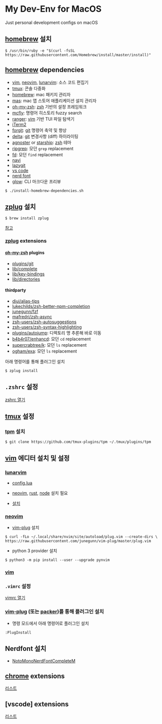 # My Dev-Env for MacOS

Just personal development configs on macOS

## [homebrew] 설치

```
$ /usr/bin/ruby -e "$(curl -fsSL https://raw.githubusercontent.com/Homebrew/install/master/install)"
```

## [homebrew] dependencies

- [vim], [neovim], [lunarvim]: 소스 코드 편집기
- [tmux]: 콘솔 다중화
- [homebrew]: mac 패키지 관리자
- [mas]: mac 앱 스토어 애플리케이션 설치 관리자
- [oh-my-zsh]: [zsh] 기반의 설정 프레임워크
- [mcfly]: 명령어 히스토리 fuzzy search
- [ranger]: [vim] 기반 TUI 파일 탐색기
- [iTerm2]
- [forgit]: [git] 명령어 축약 및 향상
- [delta]: [git] 변경사항 (diff) 하이라이팅
- [agnoster] or [starship]: [zsh] 테마
- [ripgrep]: 모던 `grep` replacement
- [fd]: 모던 `find` replacement
- [navi]
- [lazygit]
- [vs code]
- [nerd font]
- [glow]: CLI 마크다운 프리뷰

```
$ ./install-homebrew-dependencies.sh
```

## [zplug] 설치

```
$ brew install zplug
```

[참고](https://github.com/zplug/zplug/tree/c4dea766566b168a32dbfa8d10335e525ce39fcc#using-homebrew-os-x)

### [zplug] extensions

#### [oh-my-zsh] plugins

- [plugins/git](https://github.com/ohmyzsh/ohmyzsh/tree/39b600e9e564db3dec265fcf2e3db4b5568dd93a/lib)
- [lib/complete](https://github.com/ohmyzsh/ohmyzsh/tree/39b600e9e564db3dec265fcf2e3db4b5568dd93a/lib)
- [lib/key-bindings](https://github.com/ohmyzsh/ohmyzsh/tree/39b600e9e564db3dec265fcf2e3db4b5568dd93a/lib)
- [lib/directories](https://github.com/ohmyzsh/ohmyzsh/tree/39b600e9e564db3dec265fcf2e3db4b5568dd93a/lib)

#### thirdparty

- [djui/alias-tips](https://github.com/djui/alias-tips)
- [lukechilds/zsh-better-npm-completion](https://github.com/lukechilds/zsh-better-npm-completion)
- [junegunn/fzf](https://github.com/junegunn/fzf)
- [mafredri/zsh-async](https://github.com/mafredri/zsh-async)
- [zsh-users/zsh-autosuggestions](https://github.com/zsh-users/zsh-autosuggestions)
- [zsh-users/zsh-syntax-highlighting](https://github.com/zsh-users/zsh-syntax-highlighting)
- [plugins/autojump](https://github.com/plugins/autojump): 디렉토리 명 추론해 바로 이동
- [b4b4r07/enhancd](https://github.com/b4b4r07/enhancd): 모던 `cd` replacement
- [supercrabtree/k](https://github.com/supercrabtree/k): 모던 `ls` replacement
- [ogham/exa](https://github.com/ogham/exa): 모던 `ls` replacement

아래 명령어를 통해 플러그인 설치

```
$ zplug install
```

## `.zshrc` 설정

[zshrc 열기](./zshrc)

## [tmux] 설정

### [tpm] 설치

```
$ git clone https://github.com/tmux-plugins/tpm ~/.tmux/plugins/tpm
```

## [vim] 에디터 설치 및 설정

### [lunarvim]

- [config.lua](./config.lua)

- [neovim], [rust], [node] 설치 필요

- [설치](https://github.com/LunarVim/LunarVim/tree/a2714c3c382a1b6c9d4390eead924cc48ac594a3#install-in-one-command)

### [neovim]

- [vim-plug] 설치

```
$ curl -fLo ~/.local/share/nvim/site/autoload/plug.vim --create-dirs \
https://raw.githubusercontent.com/junegunn/vim-plug/master/plug.vim
```

- python 3 provider 설치

```
$ python3 -m pip install --user --upgrade pynvim
```

### [vim]

### `.vimrc` 설정

[vimrc 열기](./vimrc)

### [vim-plug] (또는 [packer])를 통해 플러그인 설치

- 명령 모드에서 아래 명령어로 플러그인 설치

```
:PlugInstall
```

## Nerdfont 설치

- [NotoMonoNerdFontCompleteM](https://github.com/ryanoasis/nerd-fonts/tree/master/patched-fonts/Noto/Mono)

## [chrome] extensions

[리스트](./chrome/chrome-extensions.html)

## [vscode] extensions

[리스트](./vscode/vscode-extensions)

[oh-my-zsh]: https://github.com/ohmyzsh/ohmyzsh
[agnoster]: https://github.com/agnoster/agnoster-zsh-theme
[starship]: https://github.com/starship/starship
[vim]: https://github.com/vim/vim
[neovim]: https://github.com/neovim/neovim
[lunarvim]: https://github.com/LunarVim/LunarVim
[tmux]: https://github.com/tmux/tmux
[mcfly]: https://github.com/cantino/mcfly
[autojump]: https://github.com/wting/autojump
[exa]: https://github.com/ogham/exa
[lsd]: https://github.com/Peltoche/lsd
[iTerm2]: https://iterm2.com/
[forgit]: https://github.com/wfxr/forgit
[delta]: https://github.com/dandavison/delta
[ranger]: https://github.com/ranger/ranger
[enhancd]: https://github.com/b4b4r07/enhancd
[fd]: https://github.com/sharkdp/fd
[ripgrep]: https://github.com/BurntSushi/ripgrep
[homebrew]: https://github.com/Homebrew/brew
[lazygit]: https://github.com/jesseduffield/lazygit
[navi]: https://github.com/denisidoro/navi
[vim-plug]: https://github.com/junegunn/vim-plug
[zsh]: https://www.zsh.org/
[zplug]: https://github.com/zplug/zplug
[packer]: https://github.com/wbthomason/packer.nvim
[vs code]: https://code.visualstudio.com/
[mas]: https://github.com/mas-cli/mas
[nerd font]: https://github.com/ryanoasis/nerd-fonts
[git]: https://git-scm.com/
[glow]: https://github.com/ellisonleao/glow.nvim
[rust]: https://github.com/rust-lang/rust
[node]: https://github.com/nodejs/node
[k]: https://github.com/supercrabtree/k
[tpm]: https://github.com/tmux-plugins/tpm
[chrome]: https://www.google.com/intl/en/chrome/
